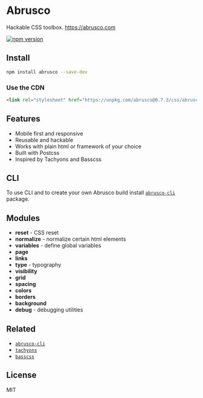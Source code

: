 # Abrusco

Hackable CSS toolbox. <https://abrusco.com>

[![npm version](https://badge.fury.io/js/abrusco.svg)](https://badge.fury.io/js/abrusco)

## Install

```sh
npm install abrusco --save-dev
```

### Use the CDN

```html
<link rel="stylesheet" href="https://unpkg.com/abrusco@0.7.3/css/abrusco.min.css">
```

## Features

* Mobile first and responsive
* Reusable and hackable
* Works with plain html or framework of your choice
* Built with Postcss
* Inspired by Tachyons and Basscss

## CLI

To use CLI and to create your own Abrusco build install [`abrusco-cli`](https://github.com/lemmon/abrusco-cli) package.

## Modules

* **reset** - CSS reset
* **normalize** - normalize certain html elements
* **variables** - define global variables
* **page**
* **links**
* **type** - typography
* **visibility**
* **grid**
* **spacing**
* **colors**
* **borders**
* **background**
* **debug** - debugging utilities

## Related

- [`abrusco-cli`](https://github.com/lemmon/abrusco-cli)
- [`tachyons`](https://github.com/tachyons-css/tachyons)
- [`basscss`](https://github.com/basscss/basscss)

## License

MIT
